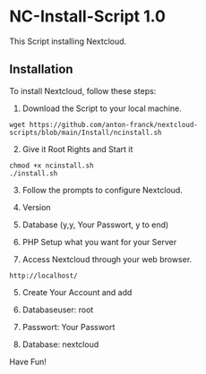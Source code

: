 # NC-Install-Script 1.0

This Script installing Nextcloud.

## Installation

To install Nextcloud, follow these steps:

1. Download the Script to your local machine.
```shell
wget https://github.com/anton-franck/nextcloud-scripts/blob/main/Install/ncinstall.sh
```

2. Give it Root Rights and Start it
```shell
chmod +x ncinstall.sh
./install.sh
```

3. Follow the prompts to configure Nextcloud.

1. Version
2. Database (y,y, Your Passwort, y to end)
3. PHP Setup what you want for your Server


4. Access Nextcloud through your web browser.
```plaintext
http://localhost/
```
5. Create Your Account and add

1. Databaseuser: root
2. Passwort: Your Passwort
3. Database: nextcloud

Have Fun!
